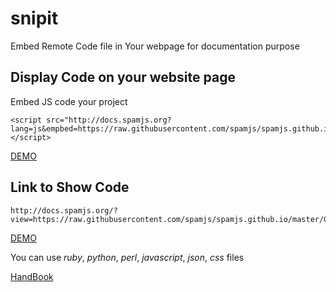 # snipit
Embed Remote Code file in Your webpage for documentation purpose


## Display Code on your website page
Embed JS code your project

```
<script src="http://docs.spamjs.org?lang=js&empbed=https://raw.githubusercontent.com/spamjs/spamjs.github.io/master/Gruntfile.js"></script>
```
[DEMO](/app/wrap.html)

## Link to Show Code

```
http://docs.spamjs.org/?view=https://raw.githubusercontent.com/spamjs/spamjs.github.io/master/Gruntfile.js&lang=js
```
[DEMO](http://docs.spamjs.org/?view=https://raw.githubusercontent.com/spamjs/spamjs.github.io/master/Gruntfile.js&lang=js)

You can use *ruby*, *python*, *perl*, *javascript*, *json*, *css* files

[HandBook](http://docs.spamjs.org/boilerplatez/docs/master/markdown/INDEX.md)


